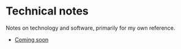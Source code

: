 # Technical notes
Notes on technology and software, primarily for my own reference.

- [Coming soon]()
